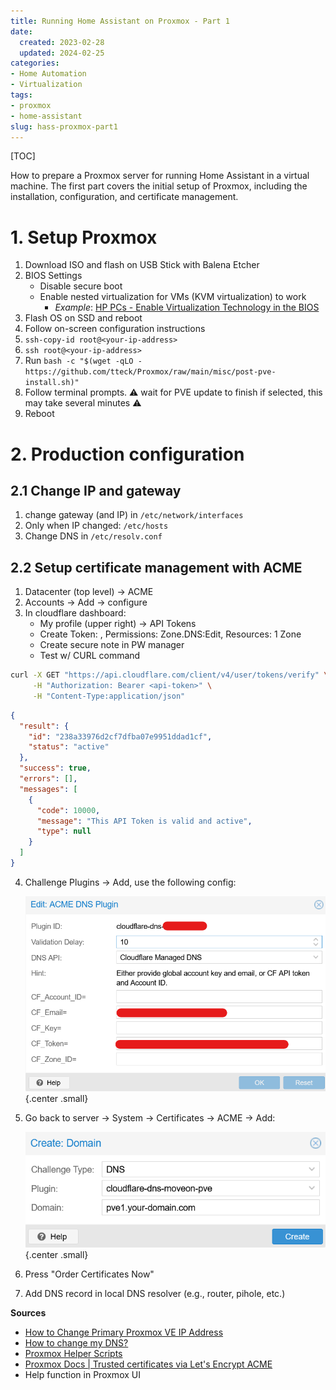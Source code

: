 ```yaml
---
title: Running Home Assistant on Proxmox - Part 1
date:
  created: 2023-02-28
  updated: 2024-02-25
categories:
- Home Automation
- Virtualization
tags:
- proxmox
- home-assistant
slug: hass-proxmox-part1
---
```


<!-- # Table of contents
- [1\. Setup](#1-setup)
- [2\. Production configuration](#2-production-configuration)
    - [2.1 Change IP and gateway](#21-change-ip-and-gateway)
    - [2.2 Setup certificate management with ACME](#22-setup-certificate-management-with-acme) -->
[TOC]

How to prepare a Proxmox server for running Home Assistant in a virtual machine. The first part covers the initial setup of Proxmox, including the installation, configuration, and certificate management.

# 1\. Setup Proxmox

1.  Download ISO and flash on USB Stick with Balena Etcher
2.  BIOS Settings
    - Disable secure boot
    - Enable nested virtualization for VMs (KVM virtualization) to work
        - _Example_: [HP PCs - Enable Virtualization Technology in the BIOS](https://support.hp.com/us-en/document/ish_5637142-5637191-16)
3.  Flash OS on SSD and reboot
4.  Follow on-screen configuration instructions
5.  `ssh-copy-id root@<your-ip-address>`
6.  `ssh root@<your-ip-address>`
7.  Run `bash -c "$(wget -qLO - https://github.com/tteck/Proxmox/raw/main/misc/post-pve-install.sh)"`
8.  Follow terminal prompts. ⚠️ wait for PVE update to finish if selected, this may take several minutes ⚠️
9.  Reboot

# 2\. Production configuration

## 2.1 Change IP and gateway

1.  change gateway (and IP) in `/etc/network/interfaces`
2.  Only when IP changed: `/etc/hosts`
3.  Change DNS in `/etc/resolv.conf`

## 2.2 Setup certificate management with ACME

1.  Datacenter (top level) -> ACME
2.  Accounts -> Add -> configure
3.  In cloudflare dashboard:
    - My profile (upper right) -> API Tokens
    - Create Token: <token-name>, Permissions: Zone.DNS:Edit, Resources: 1 Zone</token-name>
    - Create secure note in PW manager
    - Test w/ CURL command

```bash
curl -X GET "https://api.cloudflare.com/client/v4/user/tokens/verify" \
     -H "Authorization: Bearer <api-token>" \
     -H "Content-Type:application/json"
```

```json
{
  "result": {
    "id": "238a33976d2cf7dfba07e9951ddad1cf",
    "status": "active"
  },
  "success": true,
  "errors": [],
  "messages": [
    {
      "code": 10000,
      "message": "This API Token is valid and active",
      "type": null
    }
  ]
}
```

4.  Challenge Plugins -> Add, use the following config:

    ![zoomify](_resources/d0411e2e330e0a625d8b2b6bc0429c6c.png){.center .small}

5.  Go back to server -> System -> Certificates -> ACME -> Add:

    ![zoomify](_resources/f47499603d984316cb586f4f961cdfb4.png){.center .small}

6.  Press "Order Certificates Now"
    
7.  Add DNS record in local DNS resolver (e.g., router, pihole, etc.)

**Sources**

- [How to Change Primary Proxmox VE IP Address](https://www.servethehome.com/how-to-change-primary-proxmox-ve-ip-address/)
- [How to change my DNS?](https://forum.proxmox.com/threads/how-to-change-my-dns.52879/)
- [Proxmox Helper Scripts](https://tteck.github.io/Proxmox/)
- [Proxmox Docs | Trusted certificates via Let's Encrypt ACME](https://pve.proxmox.com/wiki/Certificate_Management#sysadmin_certs_get_trusted_acme_cert)
- Help function in Proxmox UI